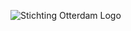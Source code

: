 ![Stichting Otterdam Logo](http://otterdam.org/images/202404-stichting-otterdam-logo-final-transparent.png)

